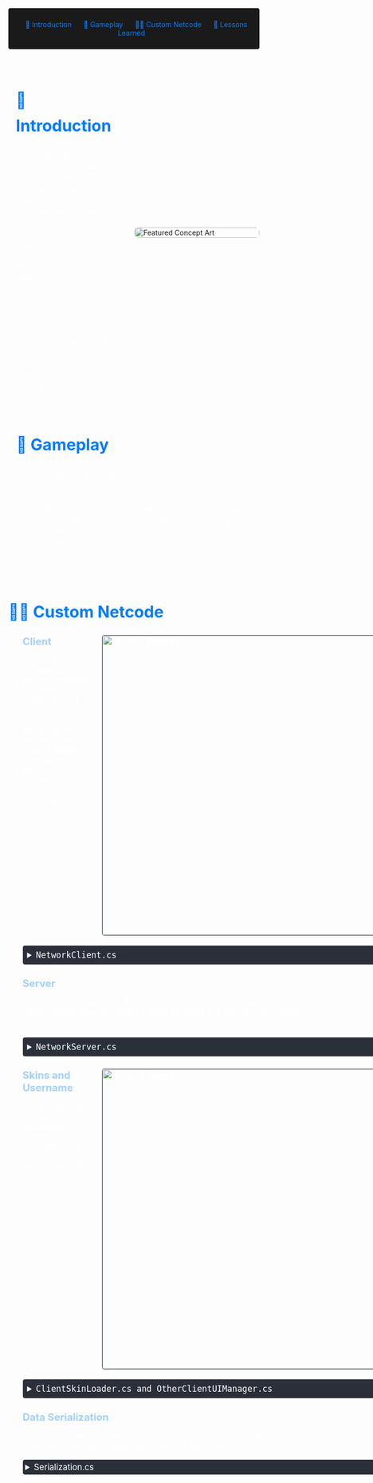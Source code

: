 <!-- Summary Section with Navigation -->

<div style="background:rgb(26, 26, 26); padding: 1.5rem; margin-bottom: 2rem; border-radius: 4px; text-align: center;">
<a href="#introduction" style="color: #007bff; text-decoration: none; margin: 0 10px;">🌟 Introduction</a>
<a href="#game" style="color: #007bff; text-decoration: none; margin: 0 10px;">👾 Gameplay </a>
<a href="#steam" style="color: #007bff; text-decoration: none; margin: 0 10px;">👨‍💻 Custom Netcode</a>
<a href="#lesson" style="color: #007bff; text-decoration: none; margin: 0 10px;">📌 Lessons Learned </a>

</div>

<!-- Main Content with Anchor -->
<div id="introduction" style="display: flex; align-items: flex-start; gap: 2rem; margin: 2rem 0; max-width: 1200px; margin-left: auto; margin-right: auto;">
    <div style="flex: 1; padding: 0 15px; color: #fff; text-align: justify; line-height: 1.6; max-width: 600px;">
        <h2 style="font-size: 2rem; color: #007bff; margin-bottom: 1.5rem;">🌟 Introduction</h2>
        <p style="margin-bottom: 1.2rem;">
            Space Multiplayer is a end of course project where we had to develope a multiplayer game in one week in groups of two. The constrains were that we had to use Enet6 and any engine of our choice (we choose Unity) .
        </p>
        <p style="margin-bottom: 1.2rem;">
            We implemented advanced features such as :
            <ul style="margin-top: 0.5rem; padding-left: 1.2rem;">
            <li>Socket-based server-client communication</li>
            <li>Data serialization</li>
            <li>Server authoritative movement with client-side prediction</li>
            <li>Health System</li>
            <li>Skins and Username</li>
            <li>Leaderboard</li>
        </ul>
        </p>
    </div>
    <img src="https://i.imgur.com/HqrZtYh.png" 
         alt="Featured Concept Art" 
         style="max-width: 500px; width: 100%; height: auto; border-radius: 8px; object-fit: cover; align-self: center;">
</div>


<div id="game" style="margin: 4rem auto; max-width: 1200px; padding: 0 1rem;">
    <div style="color: #fff; text-align: justify; line-height: 1.6;">
        <h2 style="font-size: 2rem; color: #007bff; margin-bottom: 1.5rem;">👾 Gameplay</h2>
        <p style="margin-bottom: 1.2rem;">
            The gameplay is really simple, it is a simple space shooter. You first write your username, the server's ip address and choose your spaceship's skin. Then you enter the game where you can left click to shoot with server-side Raycasts yu also have an energy bar so you cant shoot infinitly. All the players have health bars and when you get killed you see the leaderboard and a countdown and the camera follows the person that killed you.
        </p>
    </div>
</div>
<div id="steam" style="display: flex; align-items: center; margin: 2rem 0;">
    <div style="flex: 1; color: #fff;">
        <h2 style="font-size: 2rem; color: #007bff;">👨‍💻 Custom Netcode</h2>
        <ul style="font-size: 120%;">
        <li style= "padding-bottom: 15px">
        <div style="display: flex; align-items: flex-start; gap: 20px; margin-bottom: 20px;">
    <div style="flex: 1; min-width: 0;">
        <span style="color:rgb(164, 208, 255); font-weight: bold;  font-size: 120%">Client</span>
                <p style="margin-bottom: 1.2rem;">
                    This class handles all the possible packets the server sends to the client. It instantiate the players gameObjects, move all the client's player with prediction and reconciliation and other clients with state synchronisations.
                </p>
    </div>
    <div style="flex-shrink: 0;">
        <img src="https://i.imgur.com/pO8U0qV.png" alt="Network Diagram" 
             style="width: 600px; max-width: 150%; border: 1px solid #3d4450; border-radius: 4px;">
    </div>
</div>

<details style="margin: 10px 0; border: 1px solid #3d4450; border-radius: 4px;">
    <summary style="cursor: pointer; padding: 8px; background-color: #2a2f3a; color: #fff; font-family: monospace;">
        NetworkClient.cs
    </summary>
    <div style="background-color: #1a1a1a; border-radius: 0 0 4px 4px;">
<div>

    public class PlayerData
    {
        public InitData initData;
        public Transform playerTransform;
        public SpaceMovement spaceMovement;
        public List<PlayerInputData> predictedInput = new List<PlayerInputData>();
        public ShootManager shoot;
        public OtherClientUIManager otherUIManager;
        public ushort score;
    }


    public class NetworkClient : MonoBehaviour
    {
        private ENet6.Host enetHost = null;
        private ENet6.Peer? serverPeer = null;


        PlayerData ownPlayer;
        PacketBuilder packetBuilder = null;
        uint currentId = 0;

        Dictionary<uint, PlayerData> players = new();

        [SerializeField] CinemachineVirtualCamera virtualCamera;
        [SerializeField] GameObject client;
        [SerializeField] GameObject otherClient;
        [SerializeField] ClientGlobalInfo clientInfo;
        [SerializeField] GameObject deathParticles;

        private float tickRate = 1f / 75f;
        private float tickTime;

        public bool Connect(string addressString)
        {
            ENet6.Address address = new ENet6.Address();
            if (!address.SetHost(ENet6.AddressType.Any, addressString))
            {
                Debug.LogError("failed to resolve \"" + addressString + "\"");
                return false;
            }

            address.Port = 14769;
            Debug.Log("connecting to " + address.GetIP());


            // On recréé l'host à la connexion pour l'avoir en IPv4 / IPv6 selon l'adresse
            if (enetHost != null)
                enetHost.Dispose();

            enetHost = new ENet6.Host();
            enetHost.Create(address.Type, 1, 0);
            serverPeer = enetHost.Connect(address, 0);

            // On laisse la connexion se faire pendant un maximum de 50 * 100ms = 5s
            for (uint i = 0; i < 50; ++i)
            {
                ENet6.Event evt = new ENet6.Event();
                if (enetHost.Service(100, out evt) > 0)
                {
                    Debug.Log("Successfully connected !");
                    packetBuilder = new PacketBuilder(serverPeer.Value, 0);
                    // Nous avons un événement, la connexion a soit pu s'effectuer (ENET_EVENT_TYPE_CONNECT) soit échoué (ENET_EVENT_TYPE_DISCONNECT)
                    break; //< On sort de la boucle
                }
            }

            if (serverPeer.Value.State != PeerState.Connected)
            {
                Debug.LogError("connection to \"" + addressString + "\" failed");
                return false;
            }

            return true;
        }

        // Start is called before the first frame update
        void Start()
        {
            if (!ENet6.Library.Initialize())
                throw new Exception("Failed to initialize ENet");

            if (Connect(clientInfo.ip))
            {
                ownPlayer = new PlayerData() { initData = new InitData() { clientInitData = new ClientInitData() { matId = (byte)clientInfo.matId, playerName = clientInfo.playerName, skinId = (byte)clientInfo.skinId } } };
                packetBuilder.SendPacket(new ClientInitData(clientInfo.playerName, clientInfo.skinId, clientInfo.matId));
            }
        }

        private void OnApplicationQuit()
        {
            ENet6.Library.Deinitialize();
        }

        private void Update()
        {
            if (Time.time >= tickTime && ownPlayer.spaceMovement != null)
            {
                tickTime += tickRate;
                ownPlayer.spaceMovement.AdvanceSpaceShip(tickRate);

                //tick reseau d'envoie d'inputs
                SendPlayerInputs();
            }
        }

        void FixedUpdate()
        {
            ENet6.Event evt = new ENet6.Event();
            if (enetHost.Service(0, out evt) > 0)
            {
                do
                {
                    switch (evt.Type)
                    {
                        case ENet6.EventType.None:
                            Debug.Log("?");
                            break;

                        case ENet6.EventType.Connect:
                            Debug.Log("Connect");
                            break;

                        case ENet6.EventType.Disconnect:
                            Debug.Log("Disconnect");
                            serverPeer = null;
                            break;

                        case ENet6.EventType.Receive:
                            byte[] buffer = new byte[1024];
                            evt.Packet.CopyTo(buffer);
                            HandleMessage(buffer);
                            Debug.Log("Receive");
                            break;

                        case ENet6.EventType.Timeout:
                            Debug.Log("Timeout");
                            break;
                    }
                }
                while (enetHost.CheckEvents(out evt) > 0);
            }
        }

        public void SendPlayerInputs()
        {
            Debug.Log("Send player inputs");
            PlayerInputData inputData = new PlayerInputData(currentId, ownPlayer.spaceMovement.moveInput, ownPlayer.playerTransform.rotation, ownPlayer.initData.serverClientInitData.playerNum, ownPlayer.spaceMovement.MoveSpeed);
            ownPlayer.predictedInput.Add(inputData);
            packetBuilder.SendPacket(inputData);
            currentId++;
        }

        public void SendPlayerShoot()
        {
            if (ownPlayer.spaceMovement)
            {
                packetBuilder.SendPacket(new ClientSendShoot(ownPlayer.initData.serverClientInitData.playerNum));
            }
        }

        private void HandleMessage(byte[] buffer)
        {
            int offset = 0;
            Opcode opcode = (Opcode)Serialization.DeserializeU8(buffer, ref offset);
            Debug.Log("Opcode" + opcode.ToString());
            switch (opcode)
            {
                case Opcode.OnClientConnectResponse:
                    {
                        ConnectServerInitData responseFromConnect = new();
                        responseFromConnect.Deserialize(buffer, ref offset);
                        GameObject player = Instantiate(client, responseFromConnect.playerStartPos, Quaternion.identity);
                        player.GetComponent<ClientSkinLoader>().LoadSkin(clientInfo.skinId, clientInfo.matId);

                        ownPlayer.initData.serverClientInitData = responseFromConnect;
                        ownPlayer.playerTransform = player.transform;
                        ownPlayer.spaceMovement = player.GetComponent<SpaceMovement>();
                        ownPlayer.shoot = player.GetComponent<ShootManager>();
                        ownPlayer.shoot.ShootEvent += SendPlayerShoot;

                        virtualCamera.Follow = player.transform;
                        virtualCamera.LookAt = player.transform;
                        UIManager.instance.UpdateLeaderBoard(ownPlayer.initData.clientInitData.playerName, 0);
                        break;
                    }

                case Opcode.OnOtherClientConnect:
                    {
                        InitData dataFromServer = new();
                        dataFromServer.Deserialize(buffer, ref offset);
                        GameObject player2 = Instantiate(otherClient, dataFromServer.serverClientInitData.playerStartPos, Quaternion.identity);
                        player2.GetComponent<ClientSkinLoader>().LoadSkin(dataFromServer.clientInitData.skinId, dataFromServer.clientInitData.matId);
                        OtherClientUIManager uIManager = player2.GetComponent<OtherClientUIManager>();
                        uIManager.LoadName(dataFromServer.clientInitData.playerName);
                        players.Add(dataFromServer.serverClientInitData.playerNum, new PlayerData() { playerTransform = player2.transform, initData = dataFromServer, otherUIManager = uIManager});
                        UIManager.instance.UpdateLeaderBoard(dataFromServer.clientInitData.playerName, 0);
                        break;
                    }

                case Opcode.FromServerPlayerPosition:
                    {
                        Debug.Log("Receive position FROM SERVER");
                        ServerToPlayerPosition positionFromServer = new();
                        positionFromServer.Deserialize(buffer, ref offset);

                        if (positionFromServer.playerNum == ownPlayer.initData.serverClientInitData.playerNum)
                        {
                            Debug.Log("PREDICTED CURRENT POSITION : " + ownPlayer.playerTransform.position + " with input ID : " + (currentId - 1));
                            Debug.Log("ROLL BACK POSITION : " + positionFromServer.position + " with input ID : " + positionFromServer.inputId);
                            ownPlayer.playerTransform.position = positionFromServer.position;
                            ownPlayer.playerTransform.rotation = positionFromServer.rotation;

                            ownPlayer.predictedInput.RemoveAll(input => input.inputId <= positionFromServer.inputId);


                            for (int i = 0; i < ownPlayer.predictedInput.Count; i++)
                            {
                                ownPlayer.spaceMovement.AdvanceSpaceShip(ownPlayer.predictedInput[i].moveInput, ownPlayer.predictedInput[i].rotation, tickRate);
                                Debug.Log("ADVANCE STEPS : " + ownPlayer.predictedInput[i].inputId + "To position : " + ownPlayer.playerTransform.position);
                            }
                        }
                        else
                        {
                            players[positionFromServer.playerNum].playerTransform.position = positionFromServer.position;
                            players[positionFromServer.playerNum].playerTransform.rotation = positionFromServer.rotation;
                        }

                        break;
                    }

            case Opcode.FromServerHealthUpdate:
                    {
                        ServerHealthUpdate serverHealthUpdate = new ServerHealthUpdate();
                        serverHealthUpdate.Deserialize(buffer, ref offset);
                        if (serverHealthUpdate.playerNumber == ownPlayer.initData.serverClientInitData.playerNum)
                        {
                            UIManager.instance.lifeBar.size = (float)serverHealthUpdate.health / (float)serverHealthUpdate.maxHealth;
                        }
                        else
                        {
                            players[serverHealthUpdate.playerNumber].otherUIManager.UpdateHealth(serverHealthUpdate.health, serverHealthUpdate.maxHealth);
                        }
                        break;
                    }

            case Opcode.LeaderBoardUpdate:
                    {
                        LeaderBoardUpdate leaderBoardUpdate = new LeaderBoardUpdate();
                        leaderBoardUpdate.Deserialize(buffer, ref offset);

                        if(leaderBoardUpdate.playerNum == ownPlayer.initData.serverClientInitData.playerNum)
                        {
                            ownPlayer.score = leaderBoardUpdate.score;
                            UIManager.instance.UpdateLeaderBoard(ownPlayer.initData.clientInitData.playerName, leaderBoardUpdate.score);
                        }
                        else
                        {
                            players[leaderBoardUpdate.playerNum].score = leaderBoardUpdate.score;
                            UIManager.instance.UpdateLeaderBoard(players[leaderBoardUpdate.playerNum].initData.clientInitData.playerName, leaderBoardUpdate.score);
                        }
                        break;
                    }

            case Opcode.ClientDead:
                {
                    ClientDead clientDead = new ClientDead();
                    clientDead.Deserialize(buffer, ref offset);

                    if(clientDead.playerKilled == ownPlayer.initData.serverClientInitData.playerNum)
                    {
                        ownPlayer.playerTransform.gameObject.SetActive(false);
                        virtualCamera.LookAt = players[clientDead.killedBy].playerTransform;
                        Instantiate(deathParticles, ownPlayer.playerTransform.position, Quaternion.identity);
                        UIManager.instance.ShowDeadUI();
                    }
                    else
                    {
                        if(players.TryGetValue(clientDead.playerKilled, out PlayerData deadPlayerData))
                        {
                            deadPlayerData.playerTransform.gameObject.SetActive(false);
                            Instantiate(deathParticles, deadPlayerData.playerTransform.position, Quaternion.identity);
                        }
                    }
                    
                    break;
                }
            case Opcode.ClientRespawn:
                {
                    ClientRespawn clientRespawn = new ClientRespawn();
                    clientRespawn.Deserialize(buffer, ref offset);

                    if (clientRespawn.playerNum == ownPlayer.initData.serverClientInitData.playerNum)
                    {
                        ownPlayer.playerTransform.gameObject.SetActive(true);
                        virtualCamera.LookAt = ownPlayer.playerTransform;
                        UIManager.instance.HideDeadUI();
                    }
                    else
                    {
                        if (players.TryGetValue(clientRespawn.playerNum, out PlayerData deadPlayerData))
                        {
                            deadPlayerData.playerTransform.gameObject.SetActive(true);
                        }
                    }

                    break;
                }
            }

        }
    }

</div>
        </div>
        </li>
        <li style= "padding-bottom: 15px">
        <div style="display: flex; align-items: flex-start; gap: 20px; margin-bottom: 20px;">
    <div style="flex: 1; min-width: 0;">
        <span style="color:rgb(164, 208, 255); font-weight: bold;  font-size: 120%">Server</span>
                <p style="margin-bottom: 1.2rem;">
                    This class is the same as the client class but handles the packets from the clients. Like clients inputs, clients skin and name, clients shooting and clients connections.
                </p>
    </div>
</div>

<details style="margin: 10px 0; border: 1px solid #3d4450; border-radius: 4px;">
    <summary style="cursor: pointer; padding: 8px; background-color: #2a2f3a; color: #fff; font-family: monospace;">
        NetworkServer.cs
    </summary>
    <div style="background-color: #1a1a1a; border-radius: 0 0 4px 4px;">
<div>

    class ServerClientData
    {
        public PacketBuilder packetBuilder;
        public InitData initData = new InitData();
        public List<PlayerInputData> playerInputsDatas = new List<PlayerInputData>();
        public Vector3 Position;

        public ushort health = 5;
        public Quaternion Rotation;

        public Transform transform;
        public ushort score;
    }

    public class NetworkServer : MonoBehaviour
    {
        private ENet6.Host enetHost = null;
        Dictionary<uint, ServerClientData> players = new();
        Dictionary<ushort, ushort> scoreboard = new ();
        [SerializeField] GameObject clientPrefab;

        private float tickDelay = 1f / 75f;
        private float tickTime;
        private ushort damagePerShoot = 1;
        private ushort maxHealth = 5;
        private float respawnTime = 5f;

        public bool CreateServer(string addressString)
        {
            ENet6.Address address = Address.BuildAny(AddressType.IPv6);
            address.Port = 14769;

            Debug.Log("Creating server : " + address.GetIP());

            // On recréé l'host à la connexion pour l'avoir en IPv4 / IPv6 selon l'adresse
            if (enetHost != null)
                enetHost.Dispose();

            enetHost = new ENet6.Host();
            enetHost.Create(AddressType.Any, address, 10, 0);

            return true;
        }

        private void Update()
        {
            if (Time.time >= tickTime)
            {
                tickTime += tickDelay;
                foreach (ServerClientData data in players.Values)
                {
                    if (data.playerInputsDatas.Count <= 0)
                        continue;

                    PlayerInputData lastPlayerInputs = data.playerInputsDatas[0];
                    data.playerInputsDatas.RemoveAt(0);

                    data.transform.rotation = lastPlayerInputs.rotation;
                    AdvancePhysics(lastPlayerInputs.moveInput, data.transform, lastPlayerInputs.moveSpeed, ref data.Position);
                    data.Rotation = lastPlayerInputs.rotation;
                    data.transform.position = data.Position;

                    Debug.Log("Server send player positions");
                    foreach (ServerClientData otherDatas in players.Values)
                    {
                        ServerToPlayerPosition serverPositionData = new ServerToPlayerPosition(lastPlayerInputs.inputId, data.Rotation, data.initData.serverClientInitData.playerNum, data.Position);
                        otherDatas.packetBuilder.SendPacket(serverPositionData);
                    }
                }
            }
        }

        private void AdvancePhysics (Vector2 moveInput, Transform transformShip, float moveSpeed, ref Vector3 position)
        {
            Vector3 movementZ = moveInput.y * transformShip.forward * moveSpeed * tickDelay;
            Vector3 movementX = moveInput.x * transformShip.right * moveSpeed * tickDelay;
            Vector3 movement = movementZ + movementX;

            position += movement;
        }

        // Start is called before the first frame update
        void Start()
        {
            if (!ENet6.Library.Initialize())
                throw new Exception("Failed to initialize ENet");

            CreateServer("localhost");
        }
        private void OnApplicationQuit()
        {
            ENet6.Library.Deinitialize();
        }

        // FixedUpdate est appelé à chaque Tick (réglé dans le projet)
        void FixedUpdate()
        {
            ENet6.Event evt = new ENet6.Event();
            if (enetHost.Service(0, out evt) > 0)
            {
                do
                {
                    switch (evt.Type)
                    {
                        case ENet6.EventType.None:
                            Debug.Log("?");
                            break;

                        case ENet6.EventType.Connect:
                            Debug.Log("Connect");
                            break;

                        case ENet6.EventType.Disconnect:
                            Debug.Log("Disconnect");
                            break;

                        case ENet6.EventType.Receive:
                            Debug.Log("Receive");
                            byte[] buffer = new byte[1024];
                            evt.Packet.CopyTo(buffer);
                            HandleMessage(evt.Peer,buffer);
                            break;

                        case ENet6.EventType.Timeout:
                            Debug.Log("Timeout");
                            break;
                    }
                }
                while (enetHost.CheckEvents(out evt) > 0);
            }
        }

        void Respawn(ServerClientData client)
        {
            client.health = maxHealth;
            float randomAngle = UnityEngine.Random.Range(0f, 360f);
            float randomSize = UnityEngine.Random.Range(50f, 200f);
            Vector2 randomPos = new Vector2(Mathf.Cos(randomAngle * Mathf.Deg2Rad) * randomSize, Mathf.Sin(randomAngle * Mathf.Deg2Rad) * randomSize);
            client.transform.position = new Vector3(randomPos.x , 0f , randomPos.y);
            client.Position = new Vector3(randomPos.x, 0f, randomPos.y);
        }

        private void HandleMessage(Peer peer, byte[] buffer)
        {
            int offset = 0;
            Opcode opcode = (Opcode)Serialization.DeserializeU8(buffer, ref offset);
            switch (opcode)
            {
                case Opcode.OnClientConnect:
                    ClientInitData dataFromClient = new ();
                    dataFromClient.Deserialize(buffer, ref offset);
                    ServerClientData serverClientData = new ServerClientData();
                    serverClientData.packetBuilder = new PacketBuilder(peer, 0);
                    serverClientData.initData.clientInitData = dataFromClient;
                    ConnectServerInitData serverInitData = new ConnectServerInitData((byte)(players.Count + 1), new Vector3(UnityEngine.Random.Range(-5, 6), 0, UnityEngine.Random.Range(-5, 6)));
                    serverClientData.initData.serverClientInitData = serverInitData;
                    serverClientData.packetBuilder.SendPacket<ConnectServerInitData>(serverInitData);

                    foreach (var player in players.Values)
                    {
                        player.packetBuilder.SendPacket<InitData>(serverClientData.initData);
                    }

                    foreach (var player in players.Values)
                    {
                        serverClientData.packetBuilder.SendPacket<InitData>(player.initData);
                    }

                    serverClientData.Position = serverInitData.playerStartPos;

                    serverClientData.transform = Instantiate(clientPrefab).transform;

                    players.Add(serverInitData.playerNum, serverClientData);
                    break;

                case Opcode.PlayerInputsData:
                    PlayerInputData dataFromPlayer = new ();
                    dataFromPlayer.Deserialize(buffer, ref offset);
                    players[dataFromPlayer.playerNum].playerInputsDatas.Add(dataFromPlayer);
                    break;

                case Opcode.ClientShoot:
                    ClientSendShoot clientSendShoot = new ();
                    clientSendShoot.Deserialize(buffer, ref offset);
                    players[clientSendShoot.ownPlayerNumber].transform.gameObject.SetActive(false);
                    Vector3 rayPos = players[clientSendShoot.ownPlayerNumber].transform.position;
                    Vector3 rayDir = players[clientSendShoot.ownPlayerNumber].transform.forward;
                    Debug.DrawLine(rayPos, rayDir * 200f, Color.red, 10f);


                    if(Physics.Raycast(rayPos, rayDir * 200f, out RaycastHit hitInfo))
                    {
                        byte playerHit = 0;

                        foreach (var player in players.Values)
                        {
                            if(player.initData.serverClientInitData.playerNum != clientSendShoot.ownPlayerNumber && player.transform == hitInfo.collider.transform)
                            {
                                player.health -= damagePerShoot;
                                playerHit = player.initData.serverClientInitData.playerNum;
                                if(player.health == 0)
                                {
                                    players[clientSendShoot.ownPlayerNumber].score++;
                                    StartCoroutine(RespawnRoutine(player));
                                    foreach (var playerScores in players.Values)
                                    {
                                        playerScores.packetBuilder.SendPacket(new LeaderBoardUpdate(clientSendShoot.ownPlayerNumber, players[clientSendShoot.ownPlayerNumber].score));
                                        playerScores.packetBuilder.SendPacket(new ClientDead(clientSendShoot.ownPlayerNumber, player.initData.serverClientInitData.playerNum));
                                    }
                                }
                            }
                        }

                        foreach (var player in players.Values)
                        {
                            player.packetBuilder.SendPacket(new ServerHealthUpdate(playerHit, players[playerHit].health, maxHealth));
                        }
                    }

                    players[clientSendShoot.ownPlayerNumber].transform.gameObject.SetActive(true);
                    break;
                
            }
        }

        IEnumerator RespawnRoutine(ServerClientData playerDead)
        {
            yield return new WaitForSecondsRealtime(respawnTime);
            Respawn(playerDead);
            foreach (var player in players.Values)
            {
                player.packetBuilder.SendPacket(new ClientRespawn(playerDead.initData.serverClientInitData.playerNum));
                player.packetBuilder.SendPacket(new ServerHealthUpdate(playerDead.initData.serverClientInitData.playerNum, playerDead.health, maxHealth));
            }
        }
    }


</div>
        </div>
        </li>
        <li style= "padding-bottom: 15px">
        <div style="display: flex; align-items: flex-start; gap: 20px; margin-bottom: 20px;">
    <div style="flex: 1; min-width: 0;">
        <span style="color:rgb(164, 208, 255); font-weight: bold;  font-size: 120%">Skins and Username</span>
                <p style="margin-bottom: 1.2rem;">
                    These class load the skin (using a model and material ID) and username of a player to the right component.
                </p>
    </div>
    <div style="flex-shrink: 0;">
        <img src="https://i.imgur.com/EaeTNWk.gif" alt="Network Diagram" 
             style="width: 600px; max-width: 150%; border: 1px solid #3d4450; border-radius: 4px;">
    </div>
</div>

<details style="margin: 10px 0; border: 1px solid #3d4450; border-radius: 4px;">
    <summary style="cursor: pointer; padding: 8px; background-color: #2a2f3a; color: #fff; font-family: monospace;">
        ClientSkinLoader.cs and OtherClientUIManager.cs
    </summary>
    <div style="background-color: #1a1a1a; border-radius: 0 0 4px 4px;">
<div>

    public class ClientSkinLoader : MonoBehaviour
    {
        [SerializeField] ClientGlobalInfo clientInfo;
        [SerializeField] Transform ancor;
        [SerializeField] ShootManager shoot;
        public void LoadSkin(int skinId, int matId)
        {
            GameObject obj = Instantiate(clientInfo.skinsPrefab[skinId], ancor);
            obj.transform.GetComponent<MeshRenderer>().material = clientInfo.materials[matId];
            if(shoot != null)
            {
                shoot.SetupShoot(obj.transform.GetComponent<ShootParticle>());
            }
        }
    }

    public class OtherClientUIManager : MonoBehaviour
    {
        [SerializeField] TextMeshProUGUI tmpName;
        [SerializeField] Scrollbar healthBar;
        [SerializeField] Canvas canvas;

        private void Start()
        {
            canvas.worldCamera = Camera.main;
        }

        public void LoadName(string name)
        {
            tmpName.text = name;
        }

        public void UpdateHealth(ushort health, ushort maxHealth)
        {
            healthBar.size = (float)health / (float)maxHealth;
        }
    }

</div>
        </div>
        </li>
        <li style= "padding-bottom: 15px">
                <span style="color:rgb(164, 208, 255); font-weight: bold; font-size: 120%">Data Serialization</span>
                <p>
                    I created a static class with functiun to serialize and deserialize types such as bytes, ushort, short, uint, int, float, Quaternions, Vectors and Color.
                </p>
                    <details style="margin: 10px 0; border: 1px solid #3d4450; border-radius: 4px;">
        <summary style="cursor: pointer; padding: 4px; background-color: #2a2f3a; color: #fff;">
            Serialization.cs
        </summary>
        <div style="background-color: #1a1a1a; border-radius: 0 0 4px 4px;">
<div>

    public static class Serialization
    {
        public static void SerializeColor(List<byte> byteArray, Color value)
        {
            SerializeU8(byteArray, (byte)(value.r));
            SerializeU8(byteArray, (byte)(value.g));
            SerializeU8(byteArray, (byte)(value.b));
            SerializeU8(byteArray, (byte)(value.a));
        }

        public static Color DeserializeColor(byte[] byteArray, ref int offset)
        {
            byte r = DeserializeU8(byteArray, ref offset);
            byte g = DeserializeU8(byteArray, ref offset);
            byte b = DeserializeU8(byteArray, ref offset);
            byte a = DeserializeU8(byteArray, ref offset);

            return new Color(r, g, b, a);
        }

        public static void SerializeVector3(List<byte> byteArray, Vector3 value)
        {
            SerializeF32(byteArray, value.x);
            SerializeF32(byteArray, value.y);
            SerializeF32(byteArray, value.z);
        }

        public static Vector3 DeserializeVector3(byte[] byteArray, ref int offset)
        {
            Vector3 result;
            result.x = DeserializeF32(byteArray, ref offset);
            result.y = DeserializeF32(byteArray, ref offset);
            result.z = DeserializeF32(byteArray, ref offset);
            return result;
        }

        public static void SerializeVector2(List<byte> byteArray, Vector2 value)
        {
            SerializeF32(byteArray, value.x);
            SerializeF32(byteArray, value.y);
        }

        public static Vector2 DeserializeVector2(byte[] byteArray, ref int offset)
        {
            Vector2 result;
            result.x = DeserializeF32(byteArray, ref offset);
            result.y = DeserializeF32(byteArray, ref offset);
            return result;
        }

        public static void SerializeQuaternion(List<byte> byteArray, Quaternion value)
        {
            SerializeF32(byteArray, value.x);
            SerializeF32(byteArray, value.y);
            SerializeF32(byteArray, value.z);
            SerializeF32(byteArray, value.w);
        }

        public static Quaternion DeserializeQuaternion(byte[] byteArray, ref int offset)
        {
            Quaternion result;
            result.x = DeserializeF32(byteArray, ref offset);
            result.y = DeserializeF32(byteArray, ref offset);
            result.z = DeserializeF32(byteArray, ref offset);
            result.w = DeserializeF32(byteArray, ref offset);
            return result;
        }

        public static void SerializeF32(List<byte> byteArray, float value)
        {
            int intRepresentation = BitConverter.ToInt32(BitConverter.GetBytes(value), 0);
            SerializeI32(byteArray, intRepresentation);
        }

        public static float DeserializeF32(byte[] byteArray, ref int offset)
        {
            int intRepresentation = DeserializeI32(byteArray, ref offset);
            return BitConverter.ToSingle(BitConverter.GetBytes(intRepresentation), 0);
        }

        public static void SerializeI8(List<byte> byteArray, sbyte value)
        {
            SerializeU8(byteArray, (byte)value);
        }

        public static sbyte DeserializeI8(byte[] byteArray, ref int offset)
        {
            return (sbyte)DeserializeU8(byteArray, ref offset);
        }

        public static void SerializeI16(List<byte> byteArray, short value)
        {
            SerializeU16(byteArray, (ushort)value);
        }

        public static short DeserializeI16(byte[] byteArray, ref int offset)
        {
            short value = BitConverter.ToInt16(byteArray, offset);
            offset += sizeof(short);
            return IPAddress.NetworkToHostOrder(value);
        }

        public static void SerializeI32(List<byte> byteArray, int value)
        {
            SerializeU32(byteArray, (uint)value);
        }

        public static int DeserializeI32(byte[] byteArray, ref int offset)
        {
            int value = BitConverter.ToInt32(byteArray, offset);
            offset += sizeof(int);
            return IPAddress.NetworkToHostOrder(value);
        }

        public static void SerializeU8(List<byte> byteArray, byte value)
        {
            byteArray.Add(value);
        }

        public static byte DeserializeU8(byte[] byteArray, ref int offset)
        {
            byte value = byteArray[offset];
            offset += sizeof(byte);
            return value;
        }

        public static void SerializeU16(List<byte> byteArray, ushort value)
        {
            value = (ushort)IPAddress.HostToNetworkOrder((short)value);
            byteArray.AddRange(BitConverter.GetBytes(value));
        }

        public static ushort DeserializeU16(byte[] byteArray, ref int offset)
        {
            ushort value = BitConverter.ToUInt16(byteArray, offset);
            offset += sizeof(ushort);
            return (ushort)IPAddress.NetworkToHostOrder((short)value);
        }

        public static void SerializeU32(List<byte> byteArray, uint value)
        {
            value = (uint)IPAddress.HostToNetworkOrder((int)value);
            byteArray.AddRange(BitConverter.GetBytes(value));
        }

        public static uint DeserializeU32(byte[] byteArray, ref int offset)
        {
            uint value = BitConverter.ToUInt32(byteArray, offset);
            offset += sizeof(uint);
            return (uint)IPAddress.NetworkToHostOrder((int)value);
        }

        public static void SerializeString(List<byte> byteArray, string value)
        {
            SerializeU32(byteArray, (uint)value.Length);
            byteArray.AddRange(Encoding.UTF8.GetBytes(value));
        }

        public static string DeserializeString(byte[] byteArray, ref int offset)
        {
            uint length = DeserializeU32(byteArray, ref offset);
            string value = Encoding.UTF8.GetString(byteArray, offset, (int)length);
            offset += (int)length;
            return value;
        }
    }

</div>
                </details>
            </li>
        </ul>
    </div>
</div>